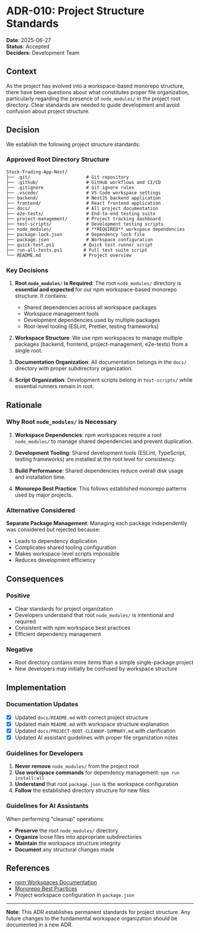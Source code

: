 # ADR-010: Project Structure Standards

**Date**: 2025-06-27  
**Status**: Accepted  
**Deciders**: Development Team

## Context

As the project has evolved into a workspace-based monorepo structure, there have been questions about what constitutes proper file organization, particularly regarding the presence of `node_modules/` in the project root directory. Clear standards are needed to guide development and avoid confusion about project structure.

## Decision

We establish the following project structure standards:

### Approved Root Directory Structure

```
Stock-Trading-App-Nest/
├── .git/                     # Git repository
├── .github/                  # GitHub workflows and CI/CD
├── .gitignore                # Git ignore rules
├── .vscode/                  # VS Code workspace settings
├── backend/                  # NestJS backend application
├── frontend/                 # React frontend application
├── docs/                     # All project documentation
├── e2e-tests/                # End-to-end testing suite
├── project-management/       # Project tracking dashboard
├── test-scripts/             # Development testing scripts
├── node_modules/             # **REQUIRED** workspace dependencies
├── package-lock.json         # Dependency lock file
├── package.json              # Workspace configuration
├── quick-test.ps1           # Quick test runner script
├── run-all-tests.ps1        # Full test suite script
└── README.md                # Project overview
```

### Key Decisions

1. **Root `node_modules/` is Required**: The root `node_modules/` directory is **essential and expected** for our npm workspace-based monorepo structure. It contains:
   - Shared dependencies across all workspace packages
   - Workspace management tools
   - Development dependencies used by multiple packages
   - Root-level tooling (ESLint, Prettier, testing frameworks)

2. **Workspace Structure**: We use npm workspaces to manage multiple packages (backend, frontend, project-management, e2e-tests) from a single root.

3. **Documentation Organization**: All documentation belongs in the `docs/` directory with proper subdirectory organization.

4. **Script Organization**: Development scripts belong in `test-scripts/` while essential runners remain in root.

## Rationale

### Why Root `node_modules/` is Necessary

1. **Workspace Dependencies**: npm workspaces require a root `node_modules/` to manage shared dependencies and prevent duplication.

2. **Development Tooling**: Shared development tools (ESLint, TypeScript, testing frameworks) are installed at the root level for consistency.

3. **Build Performance**: Shared dependencies reduce overall disk usage and installation time.

4. **Monorepo Best Practice**: This follows established monorepo patterns used by major projects.

### Alternative Considered

**Separate Package Management**: Managing each package independently was considered but rejected because:
- Leads to dependency duplication
- Complicates shared tooling configuration
- Makes workspace-level scripts impossible
- Reduces development efficiency

## Consequences

### Positive

- Clear standards for project organization
- Developers understand that root `node_modules/` is intentional and required
- Consistent with npm workspace best practices
- Efficient dependency management

### Negative

- Root directory contains more items than a simple single-package project
- New developers may initially be confused by workspace structure

## Implementation

### Documentation Updates

- [x] Updated `docs/README.md` with correct project structure
- [x] Updated main `README.md` with workspace structure explanation
- [x] Updated `docs/PROJECT-ROOT-CLEANUP-SUMMARY.md` with clarification
- [x] Updated AI assistant guidelines with proper file organization notes

### Guidelines for Developers

1. **Never remove** `node_modules/` from the project root
2. **Use workspace commands** for dependency management: `npm run install:all`
3. **Understand** that root `package.json` is the workspace configuration
4. **Follow** the established directory structure for new files

### Guidelines for AI Assistants

When performing "cleanup" operations:
- **Preserve** the root `node_modules/` directory
- **Organize** loose files into appropriate subdirectories
- **Maintain** the workspace structure integrity
- **Document** any structural changes made

## References

- [npm Workspaces Documentation](https://docs.npmjs.com/cli/v7/using-npm/workspaces)
- [Monorepo Best Practices](https://monorepo.tools/)
- Project workspace configuration in `package.json`

---

**Note**: This ADR establishes permanent standards for project structure. Any future changes to the fundamental workspace organization should be documented in a new ADR.
